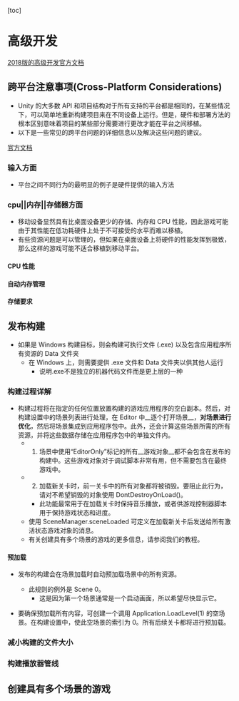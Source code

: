 [toc]

# 高级开发
[2018版的高级开发官方文档](https://docs.unity3d.com/cn/current/Manual/AdvancedEditor.html)

## 跨平台注意事项(Cross-Platform Considerations)

- Unity 的大多数 API 和项目结构对于所有支持的平台都是相同的，在某些情况下，可以简单地重新构建项目来在不同设备上运行。但是，硬件和部署方法的根本区别意味着项目的某些部分需要进行更改才能在平台之间移植。
- 以下是一些常见的跨平台问题的详细信息以及解决这些问题的建议。

[官方文档](https://docs.unity3d.com/cn/current/Manual/CrossPlatformConsiderations.html)

### 输入方面
- 平台之间不同行为的最明显的例子是硬件提供的输入方法

### cpu||内存||存储器方面

- 移动设备显然具有比桌面设备更少的存储、内存和 CPU 性能，因此游戏可能由于其性能在低功耗硬件上处于不可接受的水平而难以移植。
- 有些资源问题是可以管理的，但如果在桌面设备上将硬件的性能发挥到极致，那么这样的游戏可能不适合移植到移动平台。
#### CPU 性能
#### 自动内存管理
#### 存储要求

## 发布构建
- 如果是 Windows 构建目标，则会构建可执行文件 (.exe) 以及包含应用程序所有资源的 Data 文件夹
	- 在 Windows 上，则需要提供 .exe 文件和 Data 文件夹以供其他人运行
		- 说明.exe不是独立的机器代码文件而是更上层的一种

### 构建过程详解
- 构建过程将在指定的任何位置放置构建的游戏应用程序的空白副本。然后，对构建设置中的场景列表进行处理，在 Editor 中__逐个打开场景__，__对场景进行优化__，然后将场景集成到应用程序包中。此外，还会计算这些场景所需的所有资源，并将这些数据存储在应用程序包中的单独文件内。
	- 1. 场景中使用“EditorOnly”标记的所有__游戏对象__都不会包含在发布的构建中。这些游戏对象对于调试脚本非常有用，但不需要包含在最终游戏中。
	- 2. 加载新关卡时，前一关卡中的所有对象都将被销毁。要阻止此行为，请对不希望销毁的对象使用 DontDestroyOnLoad()。
		- 此功能最常用于在加载关卡时保持音乐播放，或者供游戏控制器脚本用于保持游戏状态和进度。
	- 使用 SceneManager.sceneLoaded 可定义在加载新关卡后发送给所有激活状态游戏对象的消息。
	- 有关创建具有多个场景的游戏的更多信息，请参阅我们的教程。

#### 预加载
- 发布的构建会在场景加载时自动预加载场景中的所有资源。
	- 此规则的例外是 Scene 0。
		- 这是因为第一个场景通常是一个启动画面，所以希望尽快显示它。

- 要确保预加载所有内容，可创建一个调用 Application.LoadLevel(1) 的空场景。在构建设置中，使此空场景的索引为 0。所有后续关卡都将进行预加载。


### 减小构建的文件大小
### 构建播放器管线

## 创建具有多个场景的游戏